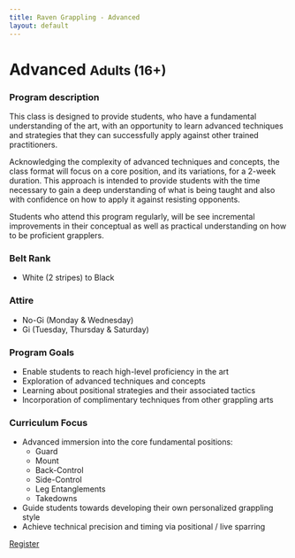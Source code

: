 ```yaml
---
title: Raven Grappling - Advanced
layout: default
---
```


<div class="container py-5 px-4 p-lg-5">
  <h1>
    Advanced
    <small>Adults (16+)</small>
  </h1>

  <h3>
    Program description
  </h3>
  <p>
    This class is designed to provide students, who have a fundamental understanding of the art, with an opportunity to learn advanced techniques and strategies that they can successfully apply against other trained practitioners.
  </p>
  <p>
    Acknowledging the complexity of advanced techniques and concepts, the class format will focus on a core position, and its variations, for a 2-week duration. This approach is intended to provide students with the time necessary to gain a deep understanding of what is being taught and also with confidence on how to apply it against resisting opponents.
  </p>
  <p>
    Students who attend this program regularly, will be see incremental improvements in their conceptual as well as practical understanding on how to be proficient grapplers.
  </p>

  <h3>
    Belt Rank
  </h3>
  <ul>
    <li>White (2 stripes) to Black</li>
  </ul>

  <h3>
    Attire
  </h3>
  <ul>
    <li>No-Gi (Monday & Wednesday)</li>
    <li>Gi (Tuesday, Thursday & Saturday)</li>
  </ul>

  <h3>
    Program Goals
  </h3>
  <ul>
    <li>Enable students to reach high-level proficiency in the art</li>
    <li>Exploration of advanced techniques and concepts</li>
    <li>Learning about positional strategies and their associated tactics</li>
    <li>Incorporation of complimentary techniques from other grappling arts</li>
  </ul>

  <h3>
    Curriculum Focus
  </h3>
  <ul>
    <li>Advanced immersion into the core fundamental positions:
      <ul>
        <li>Guard</li>
        <li>Mount</li>
        <li>Back-Control</li>
        <li>Side-Control</li>
        <li>Leg Entanglements</li>
        <li>Takedowns</li>
      </ul>
    </li>
    <li>Guide students towards developing their own personalized grappling style</li>
    <li>Achieve technical precision and timing via positional / live sparring</li>
  </ul>
</div>

<div class="container py-5 px-4 p-lg-5">
  <a href="/memberships" class="rg-button">Register</a>
</div>